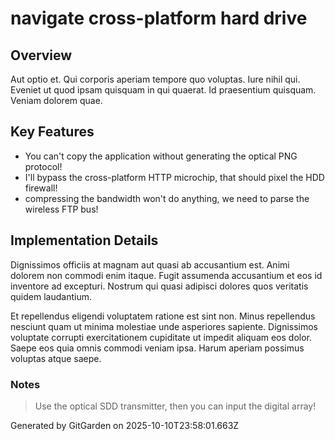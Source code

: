 # navigate cross-platform hard drive

## Overview
Aut optio et. Qui corporis aperiam tempore quo voluptas. Iure nihil qui. Eveniet ut quod ipsam quisquam in qui quaerat. Id praesentium quisquam. Veniam dolorem quae.

## Key Features
- You can't copy the application without generating the optical PNG protocol!
- I'll bypass the cross-platform HTTP microchip, that should pixel the HDD firewall!
- compressing the bandwidth won't do anything, we need to parse the wireless FTP bus!

## Implementation Details
Dignissimos officiis at magnam aut quasi ab accusantium est. Animi dolorem non commodi enim itaque. Fugit assumenda accusantium et eos id inventore ad excepturi. Nostrum qui quasi adipisci dolores quos veritatis quidem laudantium.
 Et repellendus eligendi voluptatem ratione est sint non. Minus repellendus nesciunt quam ut minima molestiae unde asperiores sapiente. Dignissimos voluptate corrupti exercitationem cupiditate ut impedit aliquam eos dolor. Saepe eos quia omnis commodi veniam ipsa. Harum aperiam possimus voluptas atque saepe.

### Notes
> Use the optical SDD transmitter, then you can input the digital array!

Generated by GitGarden on 2025-10-10T23:58:01.663Z